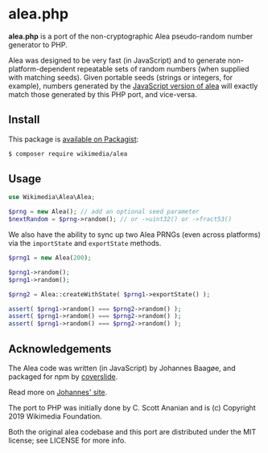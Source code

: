 # alea.php

__alea.php__ is a port of the non-cryptographic Alea pseudo-random number
generator to PHP.

Alea was designed to be very fast (in JavaScript) and to generate
non-platform-dependent repeatable sets of random numbers (when supplied
with matching seeds).  Given portable seeds (strings or integers, for
example), numbers generated by the
[JavaScript version of alea](https://github.com/coverslide/node-alea/)
will exactly match those generated by this PHP port, and vice-versa.

## Install
This package is
[available on Packagist](https://packagist.org/packages/wikimedia/alea):

```bash
$ composer require wikimedia/alea
```

## Usage

```php
use Wikimedia\Alea\Alea;

$prng = new Alea(); // add an optional seed parameter
$nextRandom = $prng->random(); // or ->uint32() or ->fract53()
```

We also have the ability to sync up two Alea PRNGs (even across platforms)
via the `importState` and `exportState` methods.

```php
$prng1 = new Alea(200);

$prng1->random();
$prng1->random();

$prng2 = Alea::createWithState( $prng1->exportState() );

assert( $prng1->random() === $prng2->random() );
assert( $prng1->random() === $prng2->random() );
assert( $prng1->random() === $prng2->random() );
```

## Acknowledgements

The Alea code was written (in JavaScript) by Johannes Baagøe, and packaged
for npm by [coverslide](https://github.com/coverslide).

Read more on [Johannes' site](https://web.archive.org/web/20120619002808/http://baagoe.org/en/wiki/Better_random_numbers_for_javascript).

The port to PHP was initially done by C. Scott Ananian and is
(c) Copyright 2019 Wikimedia Foundation.

Both the original alea codebase and this port are distributed under
the MIT license; see LICENSE for more info.
